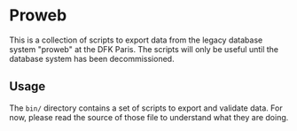 # Proweb

This is a collection of scripts to export data from the legacy database system
"proweb" at the DFK Paris. The scripts will only be useful until the database
system has been decommissioned.

## Usage

The `bin/` directory contains a set of scripts to export and validate data. For
now, please read the source of those file to understand what they are doing.
